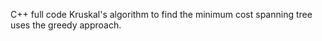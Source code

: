C++ full code
Kruskal's algorithm to find the minimum cost spanning tree uses the greedy approach. 
